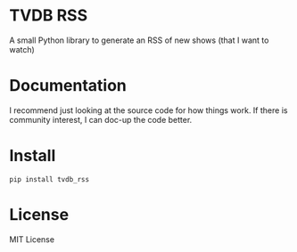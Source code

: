 # TVDB RSS

A small Python library to generate an RSS of new shows (that I want to watch)

# Documentation

I recommend just looking at the source code for how things work. If there is community interest, I can doc-up the code better.

# Install
```
pip install tvdb_rss
```

# License

MIT License